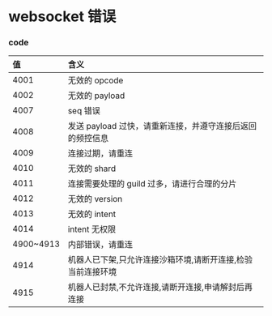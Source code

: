 # websocket 错误

### code
| 值              | 含义                                   |
| :-------------- | :------------------------------------- |
| 4001 | 无效的 opcode |
| 4002 | 无效的 payload |
| 4007 | seq 错误 |
| 4008 | 发送 payload 过快，请重新连接，并遵守连接后返回的频控信息 |
| 4009 | 连接过期，请重连 |
| 4010 | 无效的 shard |
| 4011 | 连接需要处理的 guild 过多，请进行合理的分片 |
| 4012 | 无效的 version |
| 4013 | 无效的 intent |
| 4014 | intent 无权限 |
| 4900~4913| 内部错误，请重连|
| 4914| 机器人已下架,只允许连接沙箱环境,请断开连接,检验当前连接环境|
| 4915| 机器人已封禁,不允许连接,请断开连接,申请解封后再连接|
